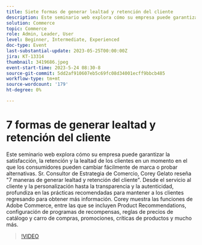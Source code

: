 ```yaml
---
title: Siete formas de generar lealtad y retención del cliente
description: Este seminario web explora cómo su empresa puede garantizar la satisfacción, la retención y la lealtad de los clientes en un momento en el que los consumidores pueden cambiar fácilmente de marca o probar alternativas. Sr. Consultor de Estrategia de Comercio, Corey Gelato reseña "7 maneras de generar lealtad y retención del cliente". Desde el servicio al cliente y la personalización hasta la transparencia y la autenticidad, profundiza en las prácticas recomendadas para mantener a los clientes regresando para obtener más información. Corey muestra las funciones de Adobe Commerce, entre las que se incluyen Product Recommendations, configuración de programas de recompensas, reglas de precios de catálogo y carro de compras, promociones, críticas de productos y mucho más.
solution: Commerce
topic: Commerce
role: Admin, Leader, User
level: Beginner, Intermediate, Experienced
doc-type: Event
last-substantial-update: 2023-05-25T00:00:00Z
jira: KT-13314
thumbnail: 3419686.jpeg
event-start-time: 2023-5-24 08:30-8
source-git-commit: 5dd2af910607eb5c69fc08d34001ecff9bbcb485
workflow-type: tm+mt
source-wordcount: '179'
ht-degree: 0%

---
```



# 7 formas de generar lealtad y retención del cliente

Este seminario web explora cómo su empresa puede garantizar la satisfacción, la retención y la lealtad de los clientes en un momento en el que los consumidores pueden cambiar fácilmente de marca o probar alternativas. Sr. Consultor de Estrategia de Comercio, Corey Gelato reseña &quot;7 maneras de generar lealtad y retención del cliente&quot;. Desde el servicio al cliente y la personalización hasta la transparencia y la autenticidad, profundiza en las prácticas recomendadas para mantener a los clientes regresando para obtener más información. Corey muestra las funciones de Adobe Commerce, entre las que se incluyen Product Recommendations, configuración de programas de recompensas, reglas de precios de catálogo y carro de compras, promociones, críticas de productos y mucho más.

>[!VIDEO](https://video.tv.adobe.com/v/3419686/?learn=on)
